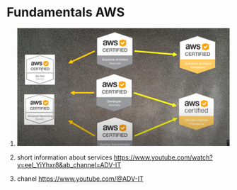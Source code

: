 # Fundamentals  AWS

1. ![Certificates](image.png)

2. short information about services
<https://www.youtube.com/watch?v=eel_YiYhxr8&ab_channel=ADV-IT>

3. chanel <https://www.youtube.com/@ADV-IT>
